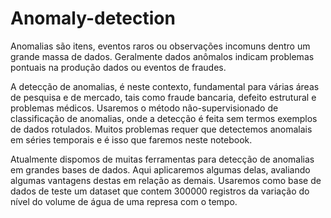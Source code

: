 # Anomaly-detection

Anomalias são itens, eventos raros ou observações incomuns dentro um grande massa de dados. Geralmente dados anômalos indicam problemas pontuais na produção dados ou eventos de fraudes. 

A detecção de anomalias, é neste contexto, fundamental para várias áreas de pesquisa e de mercado, tais como fraude bancaria, defeito estrutural e problemas médicos. Usaremos o método não-supervisionado de classificação de anomalias, onde a detecção é feita sem termos exemplos de dados rotulados. Muitos problemas requer que detectemos anomalais em séries temporais e é isso que faremos neste notebook.

Atualmente dispomos de muitas ferramentas para detecção de anomalias em grandes bases de dados. Aqui aplicaremos algumas delas, avaliando algumas vantagens destas em relação as demais. Usaremos como base de dados de teste um dataset que contem 300000 registros da variação do nível do volume de água de uma represa com o tempo.
